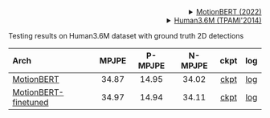 <!-- [BACKBONE] -->

<details>
<summary align="right"><a href="https://arxiv.org/abs/2210.06551">MotionBERT (2022)</a></summary>

```bibtex
 @misc{Zhu_Ma_Liu_Liu_Wu_Wang_2022,
 title={Learning Human Motion Representations: A Unified Perspective},
 author={Zhu, Wentao and Ma, Xiaoxuan and Liu, Zhaoyang and Liu, Libin and Wu, Wayne and Wang, Yizhou},
 year={2022},
 month={Oct},
 language={en-US}
 }
```

</details>

<!-- [DATASET] -->

<details>
<summary align="right"><a href="https://ieeexplore.ieee.org/abstract/document/6682899/">Human3.6M (TPAMI'2014)</a></summary>

```bibtex
@article{h36m_pami,
author = {Ionescu, Catalin and Papava, Dragos and Olaru, Vlad and Sminchisescu, Cristian},
title = {Human3.6M: Large Scale Datasets and Predictive Methods for 3D Human Sensing in Natural Environments},
journal = {IEEE Transactions on Pattern Analysis and Machine Intelligence},
publisher = {IEEE Computer Society},
volume = {36},
number = {7},
pages = {1325-1339},
month = {jul},
year = {2014}
}
```

</details>

Testing results on Human3.6M dataset with ground truth 2D detections

| Arch                                                                                                        | MPJPE | P-MPJPE | N-MPJPE |    ckpt    |    log    |
| :---------------------------------------------------------------------------------------------------------- | :---: | :-----: | :-----: | :--------: | :-------: |
| [MotionBERT](/configs/body_3d_keypoint/video_pose_lift/h36m/vid_pl_motionbert_8xb32-120e_h36m.py)           | 34.87 |  14.95  |  34.02  | [ckpt](<>) | [log](<>) |
| [MotionBERT-finetuned](/configs/body_3d_keypoint/video_pose_lift/h36m/vid_pl_motionbert_8xb32-120e_h36m.py) | 34.97 |  14.94  |  34.11  | [ckpt](<>) | [log](<>) |
